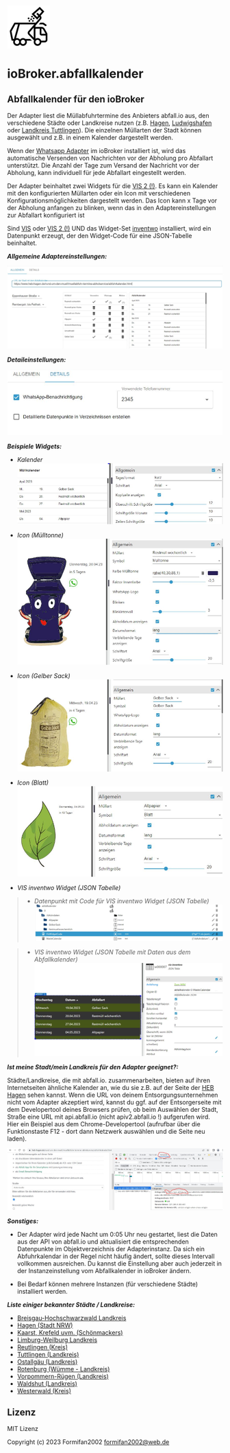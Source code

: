 ![Logo](../../admin/abfallkalender.png)

# ioBroker.abfallkalender

## Abfallkalender für den ioBroker

Der Adapter liest die Müllabfuhrtermine des Anbieters abfall.io aus, den verschiedene Städte oder Landkreise nutzen (z.B. [Hagen](https://www.heb-hagen.de/rund-um-den-muell/muellabfuhr-termine-abholservice/abfuhrkalender.html), [Ludwigshafen](https://www.ludwigshafen.de/wirtschaftsstark/wirtschaftsbetrieb-ludwigshafen-wbl/abfall-und-wertstoffe/abfall-und-wertstoffkalender-online) oder [Landkreis Tuttlingen](https://www.abfall-tuttlingen.de/Abfalltermine-APP/)). Die einzelnen Müllarten der Stadt können ausgewählt und z.B. in einem Kalender dargestellt werden. 

Wenn der [Whatsapp Adapter]( https://github.com/ioBroker/ioBroker.whatsapp-cmb) im ioBroker installiert ist, wird das automatische Versenden von Nachrichten vor der Abholung pro Abfallart unterstützt. Die Anzahl der Tage zum Versand der Nachricht vor der Abholung, kann  individuell für jede Abfallart eingestellt werden.

Der Adapter beinhaltet zwei Widgets für die [VIS 2 (!)](https://www.npmjs.com/package/iobroker.vis-2-beta?activeTab=readme). Es kann ein Kalender mit den konfigurierten Müllarten oder ein Icon mit verschiedenen Konfigurationsmöglichkeiten dargestellt werden. Das Icon kann x Tage vor der Abholung anfangen zu blinken, wenn das in den Adaptereinstellungen zur Abfallart konfiguriert ist 

 Sind [VIS](https://github.com/ioBroker/ioBroker.vis) oder [VIS 2 (!)](https://www.npmjs.com/package/iobroker.vis-2-beta?activeTab=readme) UND das Widget-Set [inventwo](https://github.com/inventwo/ioBroker.vis-inventwo) installiert, wird ein Datenpunkt erzeugt, der den Widget-Code für eine JSON-Tabelle beinhaltet.

**_Allgemeine Adaptereinstellungen:_**

![Allgemeine_Einstellungen](./AbfallKalenderConfig1.jpg)

**_Detaileinstellungen:_**

![Detail_Einstellungen](../AbfallKalenderConfig2.jpg)

**_Beispiele Widgets:_** 

- *Kalender*
![Beispiel_Widget_Kalender](./AbfallKalenderWidgetCalendar.jpg)

- *Icon (Mülltonne)*
![Beispiel_Widget_Muelleimer](./AbfallKalenderWidgetTrash1.jpg)

- *Icon (Gelber Sack)*
![Beispiel_Widget_Gelber_Sack](./AbfallKalenderWidgetTrash2.jpg)

- *Icon (Blatt)*
![Beispiel_Widget_Blatt](./AbfallKalenderWidgetTrash3.jpg)

+ *VIS inventwo Widget (JSON Tabelle)*
>- *Datenpunkt mit Code für VIS inventwo Widget (JSON Tabelle)*
![Datenpunkt_Vis_Widget_Code](./DatenpunktVisWidgetCode.jpg)

>- *VIS inventwo Widget (JSON Tabelle mit Daten aus dem Abfallkalender)*
![AbfallKalender_Widget_Json_Table.jpg](./AbfallKalenderWidgetJsonTable.jpg)

**_Ist meine Stadt/mein Landkreis für den Adapter geeignet?:_**

Städte/Landkreise, die mit abfall.io. zusammenarbeiten, bieten auf ihren Internetseiten ähnliche Kalender an, wie du sie z.B. auf der Seite der [HEB Hagen](https://www.heb-hagen.de/rund-um-den-muell/) sehen kannst. Wenn die URL von deinem Entsorgungsunternehmen nicht vom Adapter akzeptiert wird, kannst du ggf. auf der Entsorgerseite mit dem Developertool deines Browsers prüfen, ob beim Auswählen der Stadt, Straße eine URL mit api.abfall.io (nicht apiv2.abfall.io !) aufgerufen wird. Hier ein Beispiel aus dem Chrome-Developertool (aufrufbar über die Funktionstaste F12 - dort dann Netzwerk auswählen und die Seite neu laden).

![AbfallKalender_Widget_Json_Table.jpg](./ChromeDeveloperTool.jpg)

**_Sonstiges:_**

+  Der Adapter wird jede Nacht um 0:05 Uhr neu gestartet, liest die Daten aus der API von abfall.io und aktualisiert die entsprechenden Datenpunkte im Objektverzeichnis der Adapterinstanz. Da sich ein Abfuhrkalendar in der Regel nicht häufig ändert, sollte dieses Intervall vollkommen ausreichen. Du kannst die Einstellung aber auch jederzeit in der Instanzeinstellung vom Abfallkalender in ioBroker ändern.

+ Bei Bedarf können mehrere Instanzen (für verschiedene Städte) installiert werden.

**_Liste einiger bekannter Städte / Landkreise:_**

+ [Breisgau-Hochschwarzwald Landkreis](https://www.breisgau-hochschwarzwald.de/pb/Breisgau-Hochschwarzwald/Start/Service+_+Verwaltung/Entsorgung+und+Recycling.html)
+ [Hagen (Stadt NRW)](https://www.heb-hagen.de/rund-um-den-muell/muellabfuhr-termine-abholservice/abfuhrkalender.html)
+ [Kaarst, Krefeld uvm. (Schönmackers)](https://www.schoenmackers.de/rund-um-service/muellalarm/)
+ [Limburg-Weilburg Landkreis](https://www.awb-lm.de/ihr-abfallkalender/)
+ [Reutlingen (Kreis)](https://www.kreis-reutlingen.de/abfalltermine)
+ [Tuttlingen (Landkreis)](https://www.abfall-tuttlingen.de/Abfalltermine-APP/)
+ [Ostallgäu (Landkreis)](https://www.buerger-ostallgaeu.de/abfallwirtschaft/abfuhrkalender.html)
+ [Rotenburg (Wümme - Landkreis)](https://www.lk-awr.de/termine/entsorgungstermine/)
+ [Vorpommern-Rügen (Landkreis)](https://www.lk-vr.de/Abfallkalender)
+ [Waldshut (Landkreis)](https://www.abfall-landkreis-waldshut.de/de/termine/)
+ [Westerwald (Kreis)](https://wab.rlp.de/nc/abfuhr-termine/regelabfuhrtermine.html)					   

## Lizenz

MIT Lizenz

Copyright (c) 2023 Formifan2002 <formifan2002@web.de>